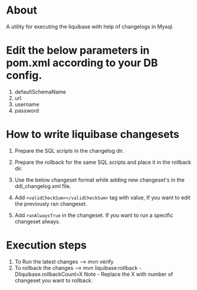 # About

A utility for executing the liquibase with help of changelogs in Mysql.


# Edit the below parameters in pom.xml according to your DB config.
1. defaultSchemaName
2. url
3. username
4. password


# How to write liquibase changesets
1. Prepare the SQL scripts in the changelog dir.
2. Prepare the rollback for the same SQL scripts and place it in the rollback dir.
3. Use the below changeset format while adding new changeset's in the ddl_changelog.xml file.   
      <changeSet  id="MASCO-1-Create-Dummy-Table"  author="AroraD" runAlways="true">
        <sqlFile
                splitStatements="true"
                path="changelog/MASCO-1-Create-Dummy-Table.sql"/>
        <rollback>
            <sqlFile
                    splitStatements="true"
                    path="rollback/MASCO-1-Create-Dummy-Table.sql"/>
        </rollback>
    </changeSet>
   
4. Add `<validCheckSum></validCheckSum>` tag with value, If you want to edit the previously ran changeset.
5. Add `runAlwaysTrue` in the changeset. If you want to run a specific changeset always.
    <changeSet  id="MASCO-1-Create-Dummy-Table"  author="AroraD" runAlways="true">

# Execution steps 
1. To Run the latest changes --> mvn verify
2. To rollback the changes   --> mvn liquibase:rollback -Dliquibase.rollbackCount=X
Note - Replace the X with number of changeset you want to rollback.

